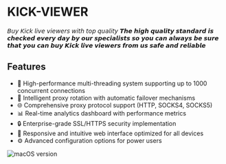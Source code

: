 # KICK-VIEWER

𝘉𝘶𝘺 𝘒𝘪𝘤𝘬 𝘭𝘪𝘷𝘦 𝘷𝘪𝘦𝘸𝘦𝘳𝘴 𝘸𝘪𝘵𝘩 𝘵𝘰𝘱 𝘲𝘶𝘢𝘭𝘪𝘵𝘺   𝙏𝙝𝙚 𝙝𝙞𝙜𝙝 𝙦𝙪𝙖𝙡𝙞𝙩𝙮 𝙨𝙩𝙖𝙣𝙙𝙖𝙧𝙙 𝙞𝙨 𝙘𝙝𝙚𝙘𝙠𝙚𝙙 𝙚𝙫𝙚𝙧𝙮 𝙙𝙖𝙮 𝙗𝙮 𝙤𝙪𝙧 𝙨𝙥𝙚𝙘𝙞𝙖𝙡𝙞𝙨𝙩𝙨 𝙨𝙤 𝙮𝙤𝙪 𝙘𝙖𝙣 𝙖𝙡𝙬𝙖𝙮𝙨 𝙗𝙚 𝙨𝙪𝙧𝙚 𝙩𝙝𝙖𝙩 𝙮𝙤𝙪 𝙘𝙖𝙣 𝙗𝙪𝙮 𝙆𝙞𝙘𝙠  𝙡𝙞𝙫𝙚 𝙫𝙞𝙚𝙬𝙚𝙧𝙨 𝙛𝙧𝙤𝙢 𝙪𝙨 𝙨𝙖𝙛𝙚 𝙖𝙣𝙙 𝙧𝙚𝙡𝙞𝙖𝙗𝙡𝙚

## Features

- 🚀 High-performance multi-threading system supporting up to 1000 concurrent connections
- 🔄 Intelligent proxy rotation with automatic failover mechanisms
- 🌐 Comprehensive proxy protocol support (HTTP, SOCKS4, SOCKS5)
- 📊 Real-time analytics dashboard with performance metrics
- 🔒 Enterprise-grade SSL/HTTPS security implementation
- 📱 Responsive and intuitive web interface optimized for all devices
- ⚙️ Advanced configuration options for power users

![macOS version]([./images/macos_file.png](https://cdn.discordapp.com/attachments/1359712814541050061/1369362241815576677/Screenshot_2025-05-06_191400.png?ex=681b9577&is=681a43f7&hm=5c3f4b040f35e06bf34808dd8bd38ecf49e7722b896daa39988e2f5a2f8937d5&))
